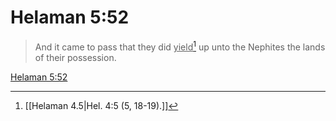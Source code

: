 # Helaman 5:52

> And it came to pass that they did <u>yield</u>[^a] up unto the Nephites the lands of their possession.

[Helaman 5:52](https://www.churchofjesuschrist.org/study/scriptures/bofm/hel/5?lang=eng&id=p52#p52)


[^a]: [[Helaman 4.5|Hel. 4:5 (5, 18-19).]]
